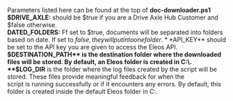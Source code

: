 Parameters listed here can be found at the top of **doc-downloader.ps1**  
    **$DRIVE_AXLE:** should be $true if you are a Drive Axle Hub Customer and $false otherwise.  
    **DATED_FOLDERS:** Ff set to $true, documents will be separated into folders based on date. If set to $false, they will put into one folder.  
    **$API_KEY** should be set to the API key you are given to access the Eleos API.  
    **$DESTINATION_PATH** is the destination folder where the downloaded files will be stored. By default, an Eleos folder is created in C:\.  
    **$LOG_DIR** is the folder where the log files created by the script will be stored. These files provide meaningful feedback for when the  
    script is running successfully or if it encounters any errors. By default, this folder is created inside the default Eleos folder in C:\.  

